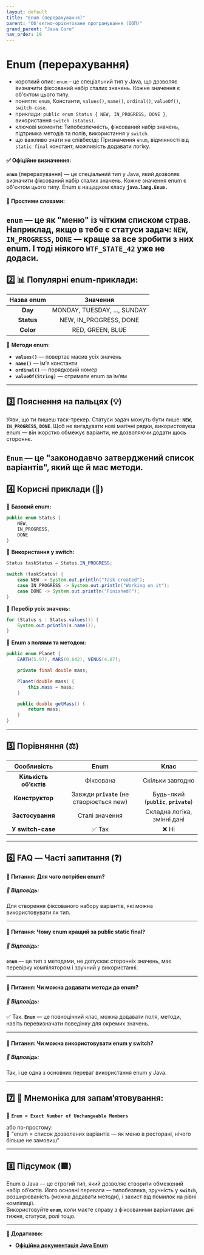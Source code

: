 ```yaml
---
layout: default
title: "Enum (перерахування)"
parent: "Об'єктно-орієнтоване програмування (ООП)"
grand_parent: "Java Core"
nav_order: 19
---
```


# Enum (перерахування)

*   короткий опис: `enum` – це спеціальний тип у Java, що дозволяє визначити фіксований набір сталих значень. Кожне значення є об'єктом цього типу.
*   поняття: `enum`, Константи, `values()`, `name()`, `ordinal()`, `valueOf()`, `switch-case`.
*   приклади: `public enum Status { NEW, IN_PROGRESS, DONE }`, використання `switch (status)`.
*   ключові моменти: Типобезпечність, фіксований набір значень, підтримка методів та полів, використання у `switch`.
*   що важливо знати на співбесіді: Призначення `enum`, відмінності від `static final` констант, можливість додавати логіку.

#### **✅ Офіційне визначення:**

**`enum`** (перерахування) — це спеціальний тип у Java, який дозволяє визначити фіксований набір сталих значень. Кожне значення enum є об'єктом цього типу. Enum є нащадком класу **`java.lang.Enum.`**

#### **🧠 Простими словами:**

**`enum`** — це як "меню" із чітким списком страв. Наприклад, якщо в тебе є статуси задач: **`NEW`**, **`IN_PROGRESS`**, **`DONE`** — краще за все зробити з них enum. І тоді ніякого **`WTF_STATE_42`** уже не додаси.
---

## **2️⃣ 📊 Популярні enum-приклади:**

| Назва enum | Значення |
| :---: | :---: |
| **Day** | MONDAY, TUESDAY, ..., SUNDAY |
| **Status** | NEW, IN\_PROGRESS, DONE |
| **Color** | RED, GREEN, BLUE |

📌 **Методи enum**:

* **`values()`** — повертає масив усіх значень
* **`name()`** — ім’я константи
* **`ordinal()`** — порядковий номер
* **`valueOf(String)`** — отримати enum за ім’ям

---

## **3️⃣ Пояснення на пальцях (💡)**

Уяви, що ти пишеш таск-трекер. Статуси задач можуть бути лише: **`NEW`**, **`IN_PROGRESS`**, **`DONE`**. Щоб не вигадувати нові магічні рядки, використовуєш enum — він жорстко обмежує варіанти, не дозволяючи додати щось стороннє.

**`Enum`** — це "законодавчо затверджений список варіантів", який ще й має методи.
---

## **4️⃣ Корисні приклади (🧪)**

🔹 **Базовий enum:**

```java
public enum Status {
    NEW,
    IN_PROGRESS,
    DONE
}
```

🔹 **Використання у switch:**

```java
Status taskStatus = Status.IN_PROGRESS;

switch (taskStatus) {
    case NEW -> System.out.println("Task created");
    case IN_PROGRESS -> System.out.println("Working on it");
    case DONE -> System.out.println("Finished!");
}
```

🔹 **Перебір усіх значень:**


```java
for (Status s : Status.values()) {
    System.out.println(s.name());
}
```

🔹 **Enum з полями та методом:**

```java
public enum Planet {
    EARTH(5.97), MARS(0.642), VENUS(4.87);

    private final double mass;

    Planet(double mass) {
        this.mass = mass;
    }

    public double getMass() {
        return mass;
    }
}
```
---

## **5️⃣ Порівняння (⚖️)**

| Особливість | Enum | Клас |
| :---: | :---: | :---: |
| **Кількість обʼєктів** | Фіксована | Скільки завгодно |
| **Конструктор** | Завжди **`private`** (не створюється new) | Будь-який (**`public`**, **`private`**) |
| **Застосування** | Сталі значення | Складна логіка, змінні дані |
| **У switch-case** | ✅ Так | ❌ Ні |

---

## **6️⃣ FAQ — Часті запитання (❓)**

#### **🔹 Питання: Для чого потрібен enum?**

##### **💬 Відповідь:**

Для створення фіксованого набору варіантів, які можна використовувати як тип.

---

#### **🔹 Питання: Чому enum кращий за public static final?**

##### **💬 Відповідь:**

**`enum`** — це тип з методами, не допускає сторонніх значень, має перевірку компілятором і зручний у використанні.

---

#### **🔹 Питання: Чи можна додавати методи до enum?**

##### **💬 Відповідь:**

✅ Так. **`Enum`** — це повноцінний клас, можна додавати поля, методи, навіть перевизначати поведінку для окремих значень.

---

#### **🔹 Питання: Чи можна використовувати enum у switch?**

##### **💬 Відповідь:**

Так, і це одна з основних переваг використання enum у Java.

---

## **7️⃣ 🧠 Мнемоніка для запам’ятовування:**

🧠 **`Enum = Exact Number of Unchangeable Members`**

або по-простому:  
📘 "enum \= список дозволених варіантів — як меню в ресторані, нічого більше не замовиш"

---

## **8️⃣ Підсумок (🟩)**

Enum в Java — це строгий тип, який дозволяє створити обмежений набір об’єктів. Його основні переваги — типобезпека, зручність у **`switch`**, розширюваність (можна додавати методи), і захист від помилок на рівні компіляції.  
Використовуйте **`enum`**, коли маєте справу з фіксованими варіантами: дні тижня, статуси, ролі тощо.

---

**🔗 Додатково:**

* [**Офіційна документація Java Enum**](https://docs.oracle.com/javase/tutorial/java/javaOO/enum.html)
